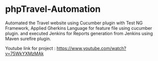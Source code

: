 # phpTravel-Automation

Automated the Travel website using Cucumber plugin with Test NG Framework, Applied Gherkins Language for feature file using cucumber plugin.
and executed Jenkins for Reports generation from Jenkins using Maven surefire plugin.

Youtube link for project :
https://www.youtube.com/watch?v=75WkYXMzMAk
